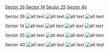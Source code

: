 [Sector 26](#sector26)
[Sector 14](#sector14)
[Sector 25](#sector25)
[Sector 40](#sector40)

<a name = "sector26"></a>
Sector 26
![alt text](/images/WASP-058_Sector_26/WASP-058_Sector_26_a_TimeSeries.png)
![alt text](/images/WASP-058_Sector_26/WASP-058_Sector_26_b_FoldedLightCurve.png)
![alt text](/images/WASP-058_Sector_26/WASP-058_Sector_26_b_IndividualTransitsWithFit.png)
![alt text](/images/WASP-058_Sector_26/WASP-058_Sector_26_c_TimingResiduals.png)

<a name = "sector14"></a>
Sector 14
![alt text](/images/WASP-058_Sector_14/WASP-058_Sector_14_a_TimeSeries.png)
![alt text](/images/WASP-058_Sector_14/WASP-058_Sector_14_b_FoldedLightCurve.png)
![alt text](/images/WASP-058_Sector_14/WASP-058_Sector_14_b_IndividualTransitsWithFit.png)
![alt text](/images/WASP-058_Sector_14/WASP-058_Sector_14_c_TimingResiduals.png)

<a name = "sector25"></a>
Sector 25
![alt text](/images/WASP-058_Sector_25/WASP-058_Sector_25_a_TimeSeries.png)
![alt text](/images/WASP-058_Sector_25/WASP-058_Sector_25_b_FoldedLightCurve.png)
![alt text](/images/WASP-058_Sector_25/WASP-058_Sector_25_b_IndividualTransitsWithFit.png)
![alt text](/images/WASP-058_Sector_25/WASP-058_Sector_25_c_TimingResiduals.png)

<a name = "sector40"></a>
Sector 40
![alt text](/images/WASP-058_Sector_40/WASP-058_Sector_40_a_TimeSeries.png)
![alt text](/images/WASP-058_Sector_40/WASP-058_Sector_40_b_FoldedLightCurve.png)
![alt text](/images/WASP-058_Sector_40/WASP-058_Sector_40_b_IndividualTransitsWithFit.png)
![alt text](/images/WASP-058_Sector_40/WASP-058_Sector_40_c_TimingResiduals.png)


